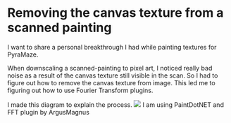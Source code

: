 # Removing the canvas texture from a scanned painting
I want to share a personal breakthrough I had while painting textures for PyraMaze.

When downscaling a scanned-painting to pixel art, I noticed really bad noise as a result of the canvas texture still visible in the scan. So I had to figure out how to remove the canvas texture from image. This led me to figuring out how to use Fourier Transform plugins. 

I made this diagram to explain the process. 
![](https://devearley.github.io/earley.dev/FFT.png)
I am using PaintDotNET and FFT plugin by ArgusMagnus

